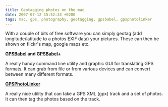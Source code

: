```yaml
---
title: Geotagging photos on the mac
date: 2007-07-12 15:52:33 +0200
tags: mac, gps, photography, geotagging, gpsbabel, gpsphotolinker
---
```


With a couple of bits of free software you can simply geotag (add longitude/latitude to a photos EXIF data) your pictures. These can then be shown on flickr's map, google maps etc.

**[GPSBabel](http://www.gpsbabel.org) and [GPSBabel+](http://sourceforge.net/projects/gpsbabel/)**

A really handy command line utility and graphic GUI for translating GPS formats. It can grab from file or from various devices and can convert between many different formats.

**[GPSPhotoLinker](http://oregonstate.edu/~earlyj/gpsphotolinker/)**

A really nice utility that can take a GPS XML (gpx) track and a set of photos. It can then tag the photos based on the track.
